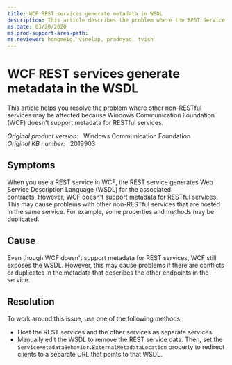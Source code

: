 ```yaml
---
title: WCF REST services generate metadata in WSDL
description: This article describes the problem where the REST Service generates WSDL for the associated contracts when you use a REST Service in WCF, and provides a resolution.
ms.date: 03/20/2020
ms.prod-support-area-path:
ms.reviewer: hongmeig, vinelap, pradnyad, tvish
---
```

# WCF REST services generate metadata in the WSDL

This article helps you resolve the problem where other non-RESTful services may be affected because Windows Communication Foundation (WCF) doesn't support metadata for RESTful services.

_Original product version:_ &nbsp; Windows Communication Foundation  
_Original KB number:_ &nbsp; 2019903

## Symptoms

When you use a REST service in WCF, the REST service generates Web Service Description Language (WSDL) for the associated contracts. However, WCF doesn't support metadata for RESTful services. This may cause problems with other non-RESTful services that are hosted in the same service. For example, some properties and methods may be duplicated.

## Cause

Even though WCF doesn't support metadata for REST services, WCF still exposes the WSDL. However, this may cause problems if there are conflicts or duplicates in the metadata that describes the other endpoints in the service.

## Resolution

To work around this issue, use one of the following methods:

- Host the REST services and the other services as separate services.
- Manually edit the WSDL to remove the REST service data. Then, set the `ServiceMetadataBehavior.ExternalMetadataLocation` property to redirect clients to a separate URL that points to that WSDL.
